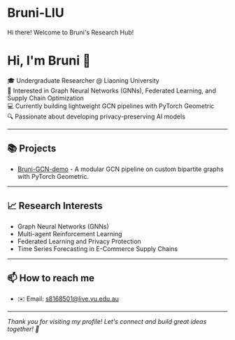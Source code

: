 # Bruni-LIU
Hi there! Welcome to Bruni's Research Hub!
# Hi, I'm Bruni 👋

🎓 Undergraduate Researcher @ Liaoning University  
🧠 Interested in Graph Neural Networks (GNNs), Federated Learning, and Supply Chain Optimization  
💻 Currently building lightweight GCN pipelines with PyTorch Geometric  
🔍 Passionate about developing privacy-preserving AI models

---

## 📚 Projects

- [Bruni-GCN-demo](https://github.com/Bruni-LIU/Bruni-GCN-demo) - A modular GCN pipeline on custom bipartite graphs with PyTorch Geometric.

---

## 📈 Research Interests

- Graph Neural Networks (GNNs)
- Multi-agent Reinforcement Learning
- Federated Learning and Privacy Protection
- Time Series Forecasting in E-Commerce Supply Chains

---

## 📫 How to reach me

- ✉️ Email: [s8168501@live.vu.edu.au](mailto:s8168501@live.vu.edu.au)


---

*Thank you for visiting my profile! Let's connect and build great ideas together! 🚀*
